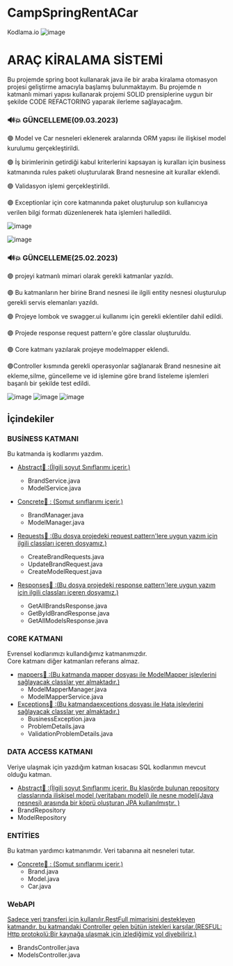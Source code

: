 # CampSpringRentACar
Kodlama.io
![image](https://user-images.githubusercontent.com/63293055/221370840-03affad8-1a67-43e8-aa90-5ea72330e218.png)

#  ARAÇ KİRALAMA SİSTEMİ 
<p>Bu projemde spring boot kullanarak java ile bir araba kiralama
otomasyon projesi geliştirme amacıyla başlamış bulunmaktayım. Bu projemde n katmanlı mimari yapısı kullanarak
projemi SOLID prensiplerine uygun bir şekilde CODE REFACTORING yaparak ilerleme sağlayacağım.<p/>

### :loud_sound::boom: GÜNCELLEME(09.03.2023)
:purple_circle: Model ve Car nesneleri eklenerek aralarında ORM yapısı ile ilişkisel model kurulumu gerçekleştirildi.

:purple_circle: İş birimlerinin getirdiği kabul kriterlerini kapsayan iş kuralları için business katmanında rules paketi oluşturularak Brand nesnesine ait kurallar eklendi.

:purple_circle: Validasyon işlemi gerçekleştirildi.

:purple_circle: Exceptionlar için core katmanında paket oluşturulup son kullanıcıya verilen bilgi formatı düzenlenerek hata işlemleri  halledildi.

![image](https://user-images.githubusercontent.com/63293055/223946449-c3cbaaac-09c0-4bcb-8c3a-e682a60a9b62.png)

![image](https://user-images.githubusercontent.com/63293055/223946564-9e33eacf-30b0-4bfb-9757-8b23a07ca165.png)


### :loud_sound::boom: GÜNCELLEME(25.02.2023)
:purple_circle: projeyi katmanlı mimari olarak gerekli katmanlar yazıldı.

:purple_circle: Bu katmanların her birine Brand nesnesi ile ilgili entity nesnesi oluşturulup
gerekli servis elemanları yazıldı.

:purple_circle: Projeye lombok ve swagger.ui kullanımı için gerekli eklentiler dahil edildi.

:purple_circle: Projede response request pattern'e göre classlar oluşturuldu.

:purple_circle: Core katmanı yazılarak projeye modelmapper eklendi.

:purple_circle:Controller kısmında gerekli operasyonlar sağlanarak Brand nesnesine ait ekleme,silme,
güncelleme ve id işlemine göre brand listeleme işlemleri başarılı bir şekilde test edildi.

![image](https://user-images.githubusercontent.com/63293055/221396209-4b6e8198-f4ea-4674-a101-7a0845db9680.png)
![image](https://user-images.githubusercontent.com/63293055/221396225-2bdaa9db-9030-4bf4-8be1-1bfd6a195bb1.png)
![image](https://user-images.githubusercontent.com/63293055/221396274-267b28e5-4e37-46d5-8683-778b458177e6.png)


## İçindekiler
 ### BUSİNESS KATMANI

Bu katmanda iş kodlarımı yazdım.
  + [Abstract:open_file_folder:  :(İlgili soyut Sınıflarımı içerir.)](https://github.com/kadernur/CampSpringRentACar/tree/main/rentACar/src/main/java/kodlama/io/rentACar/business/abstracts)
     + BrandService.java
     + ModelService.java
   
   + [ Concrete:open_file_folder: : (Somut sınıflarımı içerir.)](https://github.com/kadernur/CampSpringRentACar/tree/main/rentACar/src/main/java/kodlama/io/rentACar/business/concretes)
     + BrandManager.java
     + ModelManager.java
  
   + [Requests:open_file_folder:  :(Bu dosya projedeki request pattern'lere uygun yazım için ilgili classları içeren dosyamız.)](https://github.com/kadernur/CampSpringRentACar/tree/main/rentACar/src/main/java/kodlama/io/rentACar/business/requests)
     + CreateBrandRequests.java
     + UpdateBrandRequest.java
     + CreateModelRequest.java
     
     
   + [Responses:open_file_folder: :(Bu dosya projedeki response pattern'lere uygun yazım için ilgili classları içeren dosyamız.)](https://github.com/kadernur/CampSpringRentACar/tree/main/rentACar/src/main/java/kodlama/io/rentACar/business/responses)
      + GetAllBrandsResponse.java
      + GetByIdBrandResponse.java
      + GetAllModelsResponse.java
     
   ###  CORE KATMANI
Evrensel kodlarımızı kullandığımız  katmanımızdır.  
Core katmanı diğer katmanları referans almaz.
+ [mappers:open_file_folder:  :(Bu katmanda mapper dosyası ile ModelMapper işlevlerini sağlayacak classlar yer almaktadır.)](https://github.com/kadernur/CampSpringRentACar/tree/main/rentACar/src/main/java/kodlama/io/rentACar/core/utilities/mappers)
  + ModelMapperManager.java
  + ModelMapperService.java
+ [Exceptions:open_file_folder:  :(Bu katmandaexceptions dosyası ile Hata işlevlerini sağlayacak classlar yer almaktadır.)](https://github.com/kadernur/CampSpringRentACar/tree/main/rentACar/src/main/java/kodlama/io/rentACar/core/utilities/exceptions)
  + BusinessException.java
  + ProblemDetails.java
  + ValidationProblemDetails.java
 
  
 ### DATA ACCESS KATMANI 
Veriye ulaşmak için yazdığım katman kısacası SQL kodlarımın mevcut olduğu katman.

 + [Abstract:open_file_folder:  :(İlgili soyut Sınıflarımı içerir. Bu klasörde bulunan repository classlarında ilişkisel model (veritabanı modeli) ile nesne modeli(Java nesnesi) arasında bir köprü oluşturan JPA kullanılmıştır. )](https://github.com/kadernur/CampSpringRentACar/tree/main/rentACar/src/main/java/kodlama/io/rentACar/dataAccess/abstracts)
  + BrandRepository
  + ModelRepository

### ENTİTİES
 Bu katman yardımcı katmanımdır. Veri tabanına ait nesneleri tutar.
+ [Concrete:open_file_folder:  : (Somut sınıflarımı içerir.)](https://github.com/kadernur/CampSpringRentACar/tree/main/rentACar/src/main/java/kodlama/io/rentACar/entities/concretes)
   + Brand.java
   + Model.java
   + Car.java

###  WebAPI  
[Sadece veri transferi için kullanılır.RestFull mimarisini destekleyen katmandır. bu katmandaki Controller gelen bütün istekleri karşılar.(RESFUL: Http protokolü:Bir kaynağa ulaşmak için izlediğimiz yol diyebiliriz.)](https://github.com/kadernur/CampSpringRentACar/tree/main/rentACar/src/main/java/kodlama/io/rentACar/webApi/controllers)
 + BrandsController.java
 + ModelsController.java
     
     
  
  
  
  
  
  
  
  
  
  
  
  
  
  
  
